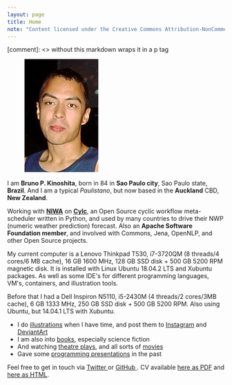 ```yaml
---
layout: page
title: Home
note: "Content licensed under the Creative Commons Attribution-NonCommercial 4.0 International License."
---
```


[comment]: <>  without this markdown wraps it in a p tag
<figure>
    <img class="ui small image left-aligned" src="/assets/pages/about/bruno-3.png" alt="Bruno P. Kinoshita picture">
</figure>

I am **Bruno P. Kinoshita**, born in 84 in **Sao Paulo city**, Sao Paulo state, **Brazil**. 
And I am a typical _Paulistano_, but now based in the **Auckland** CBD, **New Zealand**.

Working with [**NIWA**](https://niwa.co.nz) on [**Cylc**](https://cylc.github.io), an Open Source cyclic
workflow meta-scheduler written in Python, and used by many countries to drive their NWP (numeric
weather prediction) forecast. Also an **Apache Software Foundation member**, and involved with Commons,
Jena, OpenNLP, and other Open Source projects.

My current computer is a Lenovo Thinkpad T530, i7-3720QM (8 threads/4 cores/6 MB cache), 16 GB 1600 MHz,
128 GB SSD disk + 500 GB 5200 RPM magnetic disk. It is installed with Linux Ubuntu 18.04.2 LTS and
Xubuntu packages. As well as some IDE's for different programming languages, VM's, containers,
and illustration tools.

Before that I had a Dell Inspiron N5110, i5-2430M (4 threads/2 cores/3MB cache), 6 GB 1333 MHz,
250 GB SSD disk + 500 GB 5200 RPM. Also using Ubuntu, but 14.04.1 LTS with Xubuntu.

- I do [illustrations](/art/) when I have time, and post them to [Instagram](https://instagram.com/brunokinoshita/) and
[DeviantArt](https://deviantart.com/kinow/)
- I am also into [books](/books/), especially science fiction
- And watching [theatre plays](/theatre/), and all sorts of [movies](/movies/)
- Gave some [programming presentations](/tags#presentations) in the past

Feel free to get in touch via [Twitter <i class="twitter icon"></i>](https://twitter.com/kinow)
or [GitHub <i class="github icon"></i>](https://github.com/kinow). CV available
[here as PDF](/cv.pdf) and [here as HTML](/cv/).
